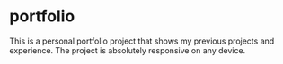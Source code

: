 # portfolio
This is a personal portfolio project that shows my previous projects and experience. The project is absolutely responsive on any device.
